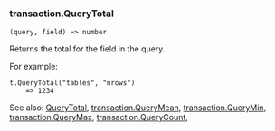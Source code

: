 ### transaction.QueryTotal

``` suneido
(query, field) => number
```

Returns the total for the field in the query.

For example:

``` suneido
t.QueryTotal("tables", "nrows")
    => 1234
```

See also:
[QueryTotal](<../QueryTotal.md>),
[transaction.QueryMean](<transaction.QueryMean.md>),
[transaction.QueryMin](<transaction.QueryMin.md>),
[transaction.QueryMax](<transaction.QueryMax.md>),
[transaction.QueryCount](<transaction.QueryCount.md>),